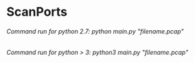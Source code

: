 # ScanPorts
###### Command run for python 2.7: python main.py "filename.pcap"
###### Command run for python > 3: python3 main.py "filename.pcap"
